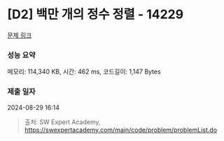 # [D2] 백만 개의 정수 정렬 - 14229 

[문제 링크](https://swexpertacademy.com/main/code/problem/problemDetail.do?contestProbId=AX_Y-4T6-yoDFAVy) 

### 성능 요약

메모리: 114,340 KB, 시간: 462 ms, 코드길이: 1,147 Bytes

### 제출 일자

2024-08-29 16:14



> 출처: SW Expert Academy, https://swexpertacademy.com/main/code/problem/problemList.do